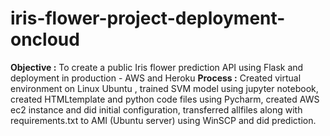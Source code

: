 # iris-flower-project-deployment-oncloud
**Objective :** To create a public Iris flower prediction API using Flask and deployment in production - AWS and Heroku
**Process :** Created virtual environment on Linux Ubuntu , trained SVM model using jupyter notebook, created HTMLtemplate and python code files using Pycharm, created AWS ec2 instance and did initial configuration, transferred allfiles along with requirements.txt to AMI (Ubuntu server) using WinSCP and did prediction.
